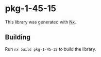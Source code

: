 # pkg-1-45-15

This library was generated with [Nx](https://nx.dev).

## Building

Run `nx build pkg-1-45-15` to build the library.
